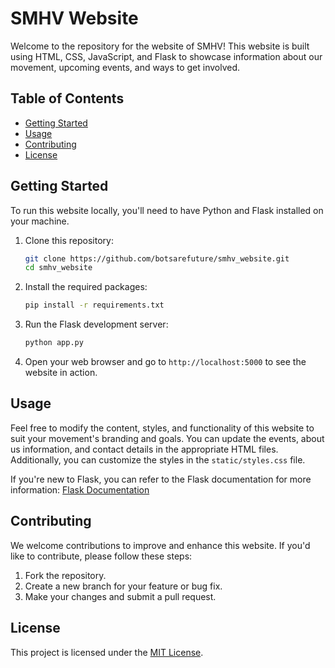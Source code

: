 # SMHV Website

Welcome to the repository for the website of SMHV! This website is built using HTML, CSS, JavaScript, and Flask to showcase information about our movement, upcoming events, and ways to get involved.

## Table of Contents

- [Getting Started](#getting-started)
- [Usage](#usage)
- [Contributing](#contributing)
- [License](#license)

## Getting Started

To run this website locally, you'll need to have Python and Flask installed on your machine.

1. Clone this repository:

    ```bash
    git clone https://github.com/botsarefuture/smhv_website.git
    cd smhv_website
    ```

2. Install the required packages:

    ```bash
    pip install -r requirements.txt
    ```

3. Run the Flask development server:

    ```bash
    python app.py
    ```

4. Open your web browser and go to `http://localhost:5000` to see the website in action.

## Usage

Feel free to modify the content, styles, and functionality of this website to suit your movement's branding and goals. You can update the events, about us information, and contact details in the appropriate HTML files. Additionally, you can customize the styles in the `static/styles.css` file.

If you're new to Flask, you can refer to the Flask documentation for more information: [Flask Documentation](https://flask.palletsprojects.com/)

## Contributing

We welcome contributions to improve and enhance this website. If you'd like to contribute, please follow these steps:

1. Fork the repository.
2. Create a new branch for your feature or bug fix.
3. Make your changes and submit a pull request.

## License

This project is licensed under the [MIT License](LICENSE).
